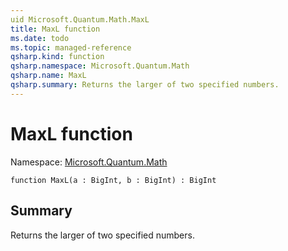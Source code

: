 ```yaml
---
uid Microsoft.Quantum.Math.MaxL
title: MaxL function
ms.date: todo
ms.topic: managed-reference
qsharp.kind: function
qsharp.namespace: Microsoft.Quantum.Math
qsharp.name: MaxL
qsharp.summary: Returns the larger of two specified numbers.
---
```


# MaxL function

Namespace: [Microsoft.Quantum.Math](xref:Microsoft.Quantum.Math)

```qsharp
function MaxL(a : BigInt, b : BigInt) : BigInt
```

## Summary
Returns the larger of two specified numbers.
